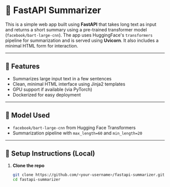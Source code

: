 # 📝 FastAPI Summarizer

This is a simple web app built using **FastAPI** that takes long text as input and returns a short summary using a pre-trained transformer model (`facebook/bart-large-cnn`). The app uses HuggingFace's `transformers` pipeline for summarization and is served using **Uvicorn**. It also includes a minimal HTML form for interaction.

---

## 🚀 Features

- Summarizes large input text in a few sentences
- Clean, minimal HTML interface using Jinja2 templates
- GPU support if available (via PyTorch)
- Dockerized for easy deployment

---

## 🧠 Model Used

- `facebook/bart-large-cnn` from Hugging Face Transformers
- Summarization pipeline with `max_length=60` and `min_length=20`


---

## 🔧 Setup Instructions (Local)

1. **Clone the repo**
   ```bash
   git clone https://github.com/<your-username>/fastapi-summarizer.git
   cd fastapi-summarizer
